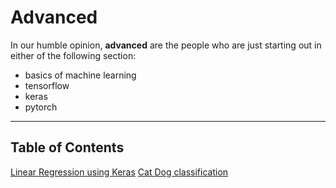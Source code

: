 # Advanced

In our humble opinion, **advanced** are the people who are just starting out in either of the following section:
- basics of machine learning
- tensorflow
- keras 
- pytorch

----

## Table of Contents

[Linear Regression using Keras](advanced/linear-regression.ipynb)
[Cat Dog classification](advanced/CAT-DOG.ipynb)

